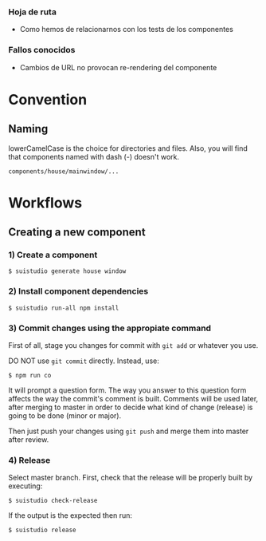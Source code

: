 ### Hoja de ruta

* Como hemos de relacionarnos con los tests de los componentes

### Fallos conocidos

* Cambios de URL no provocan re-rendering del componente

# Convention
## Naming
lowerCamelCase is the choice for directories and files. Also, you will find that components named with dash (-) doesn't work.
```
components/house/mainwindow/...
```

# Workflows

## Creating a new component
### 1) Create a component
```
$ suistudio generate house window
```

### 2) Install component dependencies
```
$ suistudio run-all npm install
```

### 3) Commit changes using the appropiate command
First of all, stage you changes for commit with ```git add``` or whatever you use.

DO NOT use ```git commit``` directly. Instead, use:
```
$ npm run co
```
It will prompt a question form. The way you answer to this question form affects the way the commit's comment is built. Comments will be used later, after merging to master in order to decide what kind of change (release) is going to be done (minor or major).

Then just push your changes using ```git push``` and merge them into master after review.

### 4) Release

Select master branch. First, check that the release will be properly built by executing:
```
$ suistudio check-release
```
If the output is the expected then run:
```
$ suistudio release
```




